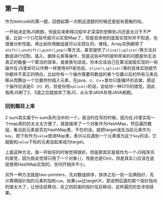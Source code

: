 ## 第一题

作为leetcode的第一题，回想起第一次刷这道题的时候还是挺有感触的哈。

一开始决定用JS刷题，但是后来刷得过程中才深深的觉察到JS还是太过于不严谨，比如一个{}花括号就可以实现Map了，但是具体他的底层实现你并不知道，也很难分析性能。再比如你用数组就可以实现队列、堆栈，Array实例都带了`shift()`,`unshift()`,`push()`,`pop()`等方法，甚至提供了`slice()`,`splice()`等方法对数组进行切割、插入、删除元素等操作，但是这些API的提供带来的问题是你无法真正的衡量一个算法的效率，或者换句话说，你本应该自己在算法层面实现的一些操作在JS里却可以作弊一样使用API来完成，`slice()`,`splice()`等的具体实现细节你都并不真正的明白，比如你有一个操作需要将数组的某个位置以后的所有元素后移从而腾出一个位置供你插入元素，在java、c、c++里你只能循环的去做，那这个操作应该是O（n）的，但是你用`splice()`的话，会给你一种O(1)的错觉。因此我用JS刷了2、3道之后就放弃了用JS，从头学JAVA并用JAVA刷题。

### 回到题目上来
2-sum其实属于n-sum系列当中的一个，我当时在写的时候，因为在JS里实现一个map真的的太太太方便了，就直接用了一个对象作为HashMap，然后遍历数组，看当前元素是否在HashMap里，不在的话，就把target减去当前元素作为`key`、把下标作为`value`放进Map里，表示以后遇到一个元素值为这个`key`的话，它就能和`value`下标的元素加起来成为target。

上面这种方法，我一开始写的时候觉得很好，但是那其实是我作为一个JS程序员的直觉，因为我会觉得只用了一个对象`{}`，性能也是O(n)，但是其实`{}`应该在底层使用HashMap实现的，空间开销并不小。

另外一种方法就是two-pointers，先对数组排序，排序之后一前一后俩指针，先计算俩指针指的元素的加和`sum`，如果`sum`比target大，那说明后面的那个指针指向的值太大了，让他往前移动，反之则前面的指针往后移动，这样遍历的去寻找结果。
